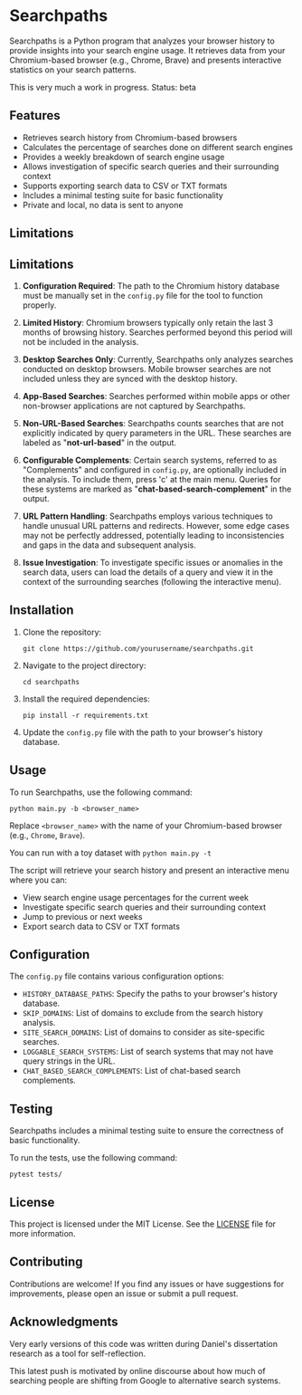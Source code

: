 # Searchpaths

Searchpaths is a Python program that analyzes your browser history to provide insights into your search engine usage. It retrieves data from your Chromium-based browser (e.g., Chrome, Brave) and presents interactive statistics on your search patterns.

This is very much a work in progress. Status: beta

## Features

- Retrieves search history from Chromium-based browsers
- Calculates the percentage of searches done on different search engines
- Provides a weekly breakdown of search engine usage
- Allows investigation of specific search queries and their surrounding context
- Supports exporting search data to CSV or TXT formats
- Includes a minimal testing suite for basic functionality
- Private and local, no data is sent to anyone

## Limitations

## Limitations

1. **Configuration Required**: The path to the Chromium history database must be manually set in the `config.py` file for the tool to function properly.

2. **Limited History**: Chromium browsers typically only retain the last 3 months of browsing history. Searches performed beyond this period will not be included in the analysis.

3. **Desktop Searches Only**: Currently, Searchpaths only analyzes searches conducted on desktop browsers. Mobile browser searches are not included unless they are synced with the desktop history.

4. **App-Based Searches**: Searches performed within mobile apps or other non-browser applications are not captured by Searchpaths.

5. **Non-URL-Based Searches**: Searchpaths counts searches that are not explicitly indicated by query parameters in the URL. These searches are labeled as "**not-url-based**" in the output.

6. **Configurable Complements**: Certain search systems, referred to as "Complements" and configured in `config.py`, are optionally included in the analysis. To include them, press 'c' at the main menu. Queries for these systems are marked as "**chat-based-search-complement**" in the output.

7. **URL Pattern Handling**: Searchpaths employs various techniques to handle unusual URL patterns and redirects. However, some edge cases may not be perfectly addressed, potentially leading to inconsistencies and gaps in the data and subsequent analysis.

8. **Issue Investigation**: To investigate specific issues or anomalies in the search data, users can load the details of a query and view it in the context of the surrounding searches (following the interactive menu). 


## Installation

1. Clone the repository:
   ```
   git clone https://github.com/yourusername/searchpaths.git
   ```

2. Navigate to the project directory:
   ```
   cd searchpaths
   ```

3. Install the required dependencies:
   ```
   pip install -r requirements.txt
   ```

4. Update the `config.py` file with the path to your browser's history database.

## Usage

To run Searchpaths, use the following command:

```
python main.py -b <browser_name>
```

Replace `<browser_name>` with the name of your Chromium-based browser (e.g., `Chrome`, `Brave`).

You can run with a toy dataset with `python main.py -t`

The script will retrieve your search history and present an interactive menu where you can:
- View search engine usage percentages for the current week
- Investigate specific search queries and their surrounding context
- Jump to previous or next weeks
- Export search data to CSV or TXT formats

## Configuration

The `config.py` file contains various configuration options:

- `HISTORY_DATABASE_PATHS`: Specify the paths to your browser's history database.
- `SKIP_DOMAINS`: List of domains to exclude from the search history analysis.
- `SITE_SEARCH_DOMAINS`: List of domains to consider as site-specific searches.
- `LOGGABLE_SEARCH_SYSTEMS`: List of search systems that may not have query strings in the URL.
- `CHAT_BASED_SEARCH_COMPLEMENTS`: List of chat-based search complements.

## Testing

Searchpaths includes a minimal testing suite to ensure the correctness of basic functionality. 

To run the tests, use the following command:

```
pytest tests/
```


## License

This project is licensed under the MIT License. See the [LICENSE](LICENSE) file for more information.

## Contributing

Contributions are welcome! If you find any issues or have suggestions for improvements, please open an issue or submit a pull request.

## Acknowledgments

Very early versions of this code was written during Daniel's dissertation research as a tool for self-reflection.

This latest push is motivated by online discourse about how much of searching people are shifting from Google to alternative search systems.







